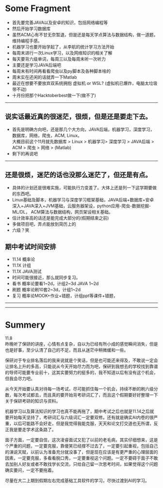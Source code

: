 # Some Fragment
- 首先要完善JAVA以及安卓的知识，包括网络编程等  
- 然后开始学习数据库  
- 虽然ACM心有不甘无奈暂退，但是还是每天学点算法与数据结构，做一道题，维持编程手感。
- 机器学习也要开始学起了，从李航的统计学习方法开始
- 每周末进行一次Linux学习，以及网络知识的相关了解
- 每天要背六级单词，每周三以及每周末听一次听力
- 主要还是学习JAVA后端吧
- 每周末有时间再看看爬虫以及py脚本及各种脚本啥的
- 周末实在还闲的话就弄一下Matlab
- 最近在想要不要放弃双系统拥抱 虚拟机 or WSL? (虚拟机已爆炸，电脑太垃圾带不动)
- 十月份把那个Hacktoberbest做一下(做不了)

---
## 说实话最近真的很迷茫，很烦，但是还是要走下去。
- 首先是明确方向吧，还是那几个大方向，JAVA后端，机器学习，深度学习，数据库，网络，爬虫，ACM, Linux。  
大概目前这个11月就先数据库 > Linux > 机器学习> 深度学习 > JAVA后端 > ACM > 爬虫 > 网络 > (Matlab)
- 剩下的再说吧
---
## 还是很烦，迷茫的话也没那么迷茫了，但还是有点。
- 具体的计划还是很难实施，可能执行力变差了。大体上还是列一下这学期要做的东西吧。
- Linux基础及脚本，机器学习与深度学习框架基础，JAVA后端+数据库+安卓深入+JAVA深入+JVM基础，云服务器架设，python应用-爬虫-数据挖掘-ML/DL， ACM算法与数据结构，网页架设相关基础。
- 估计效率高的话还是能完成大部分的(假期结束之前)
- 多做项目吧，弄点能放到简历上的
- 六级？笑

## 期中考试时间安排
- 11.14 概率论
- 11.1X 计组
- 11.1X JAVA测试
- 时间可能很接近，那么就同步复习。
- 看书 概率论要看1~2d，计组2~3d JAVA 1~2d
- 刷题 概率论刷10套2~3d，计组1~2d
- 复习 概率论MOOK+作业+错题，计组ppt等课件+错题， 

---
---

# Summery
11.8  
昨晚听了保研的讲座，心情有点复杂，自以为已经有所小成的感觉瞬间消失，但是也是好事，至少认清了自己的不足，而且从迷茫中稍微缓和一些。  

保研对于专业排名落后的我来说就是个笑话，但是也可能还来得及，不敢说一定会让排名上升的多高，只能说从今天开始尽力而为吧，保研到我想去的学校找到靠谱的导师可能要专业前十，这其实要努力的挺多的，我不知道以后有没有这个机会，但我会尽力吧。

从今天开始要认真对待每一场考试，尽可能抓住每一个机会，持续不断的刷六级分数，每次考试都去，而且真的要开始背考研词汇了，而且这个假期要好好整理一下关于保研考研的知识与资料。

机器学习以及算法知识的学习也真不能再拖了，期中考试之后也就是11.14之后就要开始每天坚持了，考研词汇与六级词汇一定要双修。还有就是确实AI内卷的很严重，以后可能路不会好走，但是我觉得我能克服，天天和论文打交道也无所谓，反正我是要走学术这条路了。

面子方面，一定要自信，这次凌睿面试又犯了以前的老毛病，其实仔细想来，这是个严重的问题，一定要克服，靠傻笑已经撑不过去了，一定要引起重视，包括自己的演说天赋，以前认为准备充分就没事了，但是现在应该是有更严重的心理层面的因素，一定要克服，多看看脱口秀，一定要重视这个问题。一定不要碍于面子不敢去加别人好友或者不敢找学长交流，只给自己留一次思考时间，如果觉得这个问题确实要问，一定不要拖着。

尽量在大二上期到假期左右完成基础工具软件的学习，尽快过渡到AI的学习。